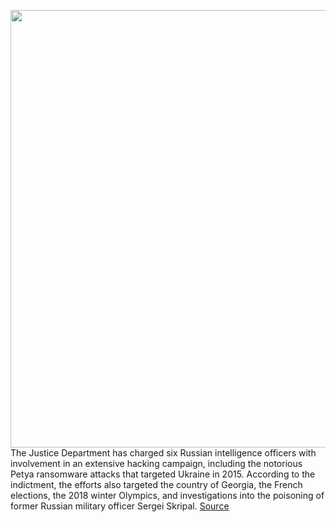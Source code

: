 <img src='https://cdn.vox-cdn.com/thumbor/aLt_r1DS4j1v55bR1MfKH4jGDEA=/0x0:2040x1360/1200x800/filters:focal(857x517:1183x843)/cdn.vox-cdn.com/uploads/chorus_image/image/67656056/acastro_190204_1777_privacy_0001.0.jpg' width='700px' /><br/>
The Justice Department has charged six Russian intelligence officers with involvement in an extensive hacking campaign, including the notorious Petya ransomware attacks that targeted Ukraine in 2015. According to the indictment, the efforts also targeted the country of Georgia, the French elections, the 2018 winter Olympics, and investigations into the poisoning of former Russian military officer Sergei Skripal.
<a href='https://www.theverge.com/2020/10/19/21523611/russia-gru-cyberespionage-ukraine-france-georgia-olympics-skripal-petya'> Source <a/>